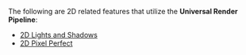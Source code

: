 The following are 2D related features that utilize the __Universal Render Pipeline__:

- [2D Lights and Shadows](Lights-2D-intro.md)
- [2D Pixel Perfect](2d-pixelperfect.md)

 